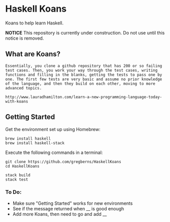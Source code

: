 # Haskell Koans

Koans to help learn Haskell.

**NOTICE** 
This repository is currently under construction. Do not use until this notice is removed.

## What are Koans?

```
Essentially, you clone a github repository that has 200 or so failing test cases. Then, you work your way through the test cases, writing functions and filling in the blanks, getting the tests to pass one by one. The first few tests are very basic and assume no prior knowledge of the language, and then they build on each other, moving to more advanced topics.

http://www.lauradhamilton.com/learn-a-new-programming-language-today-with-koans
```

## Getting Started

Get the environment set up using Homebrew:

```
brew install haskell
brew install haskell-stack
```

Execute the following commands in a terminal: 

```
git clone https://github.com/gregberns/HaskellKoans
cd HaskellKoans

stack build
stack test
```

### To Do:
* Make sure "Getting Started" works for new environments
* See if the message returned when __ is good enough
* Add more Koans, then need to go and add __


